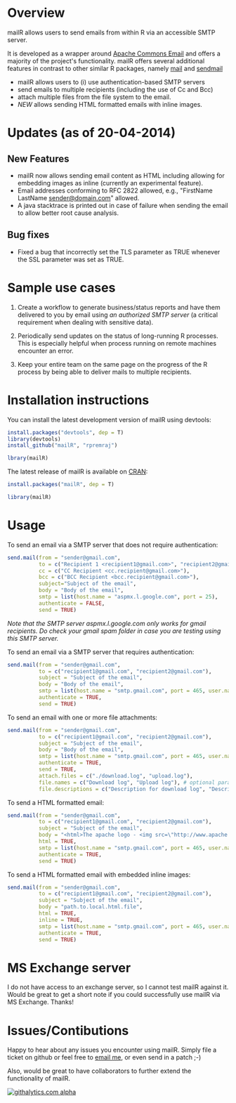 Overview
========
mailR allows users to send emails from within R via an accessible SMTP server.

It is developed as a wrapper around [Apache Commons Email](http://commons.apache.org/proper/commons-email/) and offers a majority of the project's functionality. mailR offers several additional features in contrast to other similar R packages, namely [mail](http://cran.r-project.org/web/packages/mail/) and [sendmail](http://cran.r-project.org/web/packages/sendmailR/)
- mailR allows users to (i) use authentication-based SMTP servers
- send emails to multiple recipients (including the use of Cc and Bcc)
- attach multiple files from the file system to the email.
- *NEW* allows sending HTML formatted emails with inline images.

Updates (as of 20-04-2014)
==========================

New Features
------------
- mailR now allows sending email content as HTML including allowing for embedding images as inline (currently an experimental feature).
- Email addresses conforming to RFC 2822 allowed, e.g., "FirstName LastName <sender@domain.com>" allowed.
- A java stacktrace is printed out in case of failure when sending the email to allow better root cause analysis.

Bug fixes
---------
- Fixed a bug that incorrectly set the TLS parameter as TRUE whenever the SSL parameter was set as TRUE.

Sample use cases
=================

1. Create a workflow to generate business/status reports and have them delivered to you by email using *an authorized SMTP server* (a critical requirement when dealing with sensitive data).

2. Periodically send updates on the status of long-running R processes. This is especially helpful when process running on remote machines encounter an error.

3. Keep your entire team on the same page on the progress of the R process by being able to deliver mails to multiple recipients.

Installation instructions
=========================
You can install the latest development version of mailR using devtools:

```R
install.packages("devtools", dep = T)
library(devtools)
install_github("mailR", "rpremraj")

lbrary(mailR)
```

The latest release of mailR is available on [CRAN](http://cran.r-project.org/web/packages/mailR/):

```R
install.packages("mailR", dep = T)

library(mailR)
```

Usage
=====
To send an email via a SMTP server that does not require authentication:

```R
send.mail(from = "sender@gmail.com",
          to = c("Recipient 1 <recipient1@gmail.com>", "recipient2@gmail.com"),
          cc = c("CC Recipient <cc.recipient@gmail.com>"),
          bcc = c("BCC Recipient <bcc.recipient@gmail.com>"),
          subject="Subject of the email",
          body = "Body of the email",
          smtp = list(host.name = "aspmx.l.google.com", port = 25),
          authenticate = FALSE,
          send = TRUE)
```
*Note that the SMTP server aspmx.l.google.com only works for gmail recipients. Do check your gmail spam folder in case you are testing using this SMTP server.*

To send an email via a SMTP server that requires authentication:

```R
send.mail(from = "sender@gmail.com",
          to = c("recipient1@gmail.com", "recipient2@gmail.com"),
          subject = "Subject of the email",
          body = "Body of the email",
          smtp = list(host.name = "smtp.gmail.com", port = 465, user.name = "gmail_username", passwd = "password", ssl = TRUE),
          authenticate = TRUE,
          send = TRUE)
```

To send an email with one or more file attachments:

```R
send.mail(from = "sender@gmail.com",
          to = c("recipient1@gmail.com", "recipient2@gmail.com"),
          subject = "Subject of the email",
          body = "Body of the email",
          smtp = list(host.name = "smtp.gmail.com", port = 465, user.name = "gmail_username", passwd = "password", ssl = TRUE),
          authenticate = TRUE,
          send = TRUE,
          attach.files = c("./download.log", "upload.log"),
          file.names = c("Download log", "Upload log"), # optional parameter
          file.descriptions = c("Description for download log", "Description for upload log"))
```

To send a HTML formatted email:

```R
send.mail(from = "sender@gmail.com",
          to = c("recipient1@gmail.com", "recipient2@gmail.com"),
          subject = "Subject of the email",
          body = "<html>The apache logo - <img src=\"http://www.apache.org/images/asf_logo_wide.gif\"></html>", # can also point to local file (see next example)
          html = TRUE,
          smtp = list(host.name = "smtp.gmail.com", port = 465, user.name = "gmail_username", passwd = "password", ssl = TRUE),
          authenticate = TRUE,
          send = TRUE)
```

To send a HTML formatted email with embedded inline images:

```R
send.mail(from = "sender@gmail.com",
          to = c("recipient1@gmail.com", "recipient2@gmail.com"),
          subject = "Subject of the email",
          body = "path.to.local.html.file",
          html = TRUE,
          inline = TRUE,
          smtp = list(host.name = "smtp.gmail.com", port = 465, user.name = "gmail_username", passwd = "password", ssl = TRUE),
          authenticate = TRUE,
          send = TRUE)
```


MS Exchange server
==================
I do not have access to an exchange server, so I cannot test mailR against it. Would be great to get a short note if you could successfully use mailR via MS Exchange. Thanks! 


Issues/Contibutions
===================
Happy to hear about any issues you encounter using mailR. Simply file a ticket on github or feel free to <A HREF="&#109;&#97;&#105;&#108;&#116;&#111;&#58;%72%2E%70%72%65%6D%72%61%6A%2B%6D%61%69%6C%52%40%67%6D%61%69%6C%2E%63%6F%6D">email me</A>, or even send in a patch ;-)

Also, would be great to have collaborators to further extend the functionality of mailR.

[![githalytics.com alpha](https://cruel-carlota.pagodabox.com/1650fb9891b70b7440cc380824b513f0 "githalytics.com")](http://githalytics.com/rpremraj/mailR)
